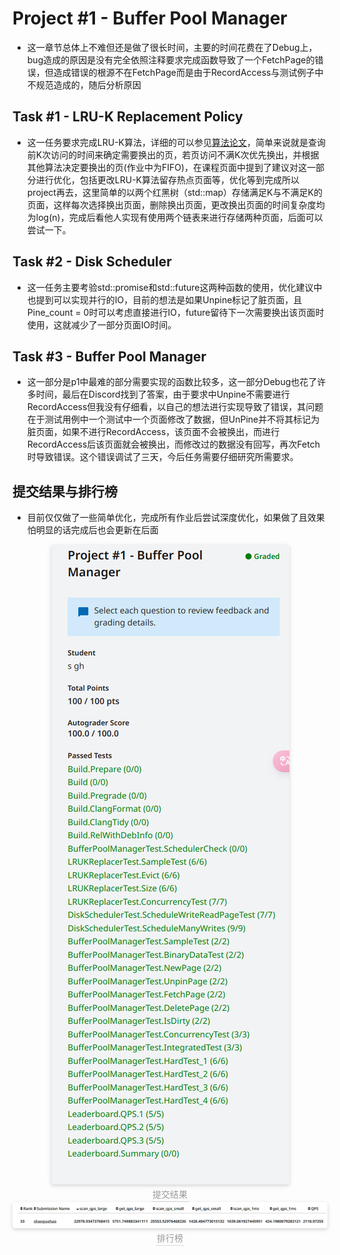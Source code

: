 <!--
 * @Author: s
 * @Date: 2024-01-19 14:49:00
 * @LastEditTime: 2024-01-19 16:15:31
 * @LastEditors: s
 * @Description: 
 * @FilePath: /self-salvation/CMU-15-445/project1/record.md
-->
# Project #1 - Buffer Pool Manager

- 这一章节总体上不难但还是做了很长时间，主要的时间花费在了Debug上，bug造成的原因是没有完全依照注释要求完成函数导致了一个FetchPage的错误，但造成错误的根源不在FetchPage而是由于RecordAccess与测试例子中不规范造成的，随后分析原因
  
## Task #1 - LRU-K Replacement Policy

- 这一任务要求完成LRU-K算法，详细的可以参见[算法论文](https://www.cs.cmu.edu/~natassa/courses/15-721/papers/p297-o_neil.pdf)，简单来说就是查询前K次访问的时间来确定需要换出的页，若页访问不满K次优先换出，并根据其他算法决定要换出的页(作业中为FIFO)，在课程页面中提到了建议对这一部分进行优化，包括更改LRU-K算法留存热点页面等，优化等到完成所以project再去，这里简单的以两个红黑树（std::map）存储满足K与不满足K的页面，这样每次选择换出页面，删除换出页面，更改换出页面的时间复杂度均为log(n)，完成后看他人实现有使用两个链表来进行存储两种页面，后面可以尝试一下。

## Task #2 - Disk Scheduler

- 这一任务主要考验std::promise和std::future这两种函数的使用，优化建议中也提到可以实现并行的IO，目前的想法是如果Unpine标记了脏页面，且Pine_count = 0时可以考虑直接进行IO，future留待下一次需要换出该页面时使用，这就减少了一部分页面IO时间。

## Task #3 - Buffer Pool Manager

- 这一部分是p1中最难的部分需要实现的函数比较多，这一部分Debug也花了许多时间，最后在Discord找到了答案，由于要求中Unpine不需要进行RecordAccess但我没有仔细看，以自己的想法进行实现导致了错误，其问题在于测试用例中一个测试中一个页面修改了数据，但UnPine并不将其标记为脏页面，如果不进行RecordAccess，该页面不会被换出，而进行RecordAccess后该页面就会被换出，而修改过的数据没有回写，再次Fetch时导致错误。这个错误调试了三天，今后任务需要仔细研究所需要求。

## 提交结果与排行榜

- 目前仅仅做了一些简单优化，完成所有作业后尝试深度优化，如果做了且效果怕明显的话完成后也会更新在后面

<center>
    <img style="border-radius: 0.3125em;
    box-shadow: 0 2px 4px 0 rgba(34,36,38,.12),0 2px 10px 0 rgba(34,36,38,.08);" 
    src="result1.png">
    <br>
    <div style="color:orange; border-bottom: 1px solid #d9d9d9;
    display: inline-block;
    color: #999;
    padding: 2px;">提交结果</div>
</center>
<center>
    <img style="border-radius: 0.3125em;
    box-shadow: 0 2px 4px 0 rgba(34,36,38,.12),0 2px 10px 0 rgba(34,36,38,.08);" 
    src="result2.png">
    <br>
    <div style="color:orange; border-bottom: 1px solid #d9d9d9;
    display: inline-block;
    color: #999;
    padding: 2px;">排行榜</div>
</center>